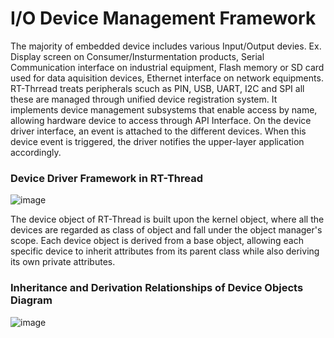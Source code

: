 # I/O Device Management Framework
The majority of embedded device includes various Input/Output devies. Ex. Display screen on Consumer/Insturmentation products, Serial Communication interface on industrial equipment, Flash memory or SD card used for data aquisition devices, Ethernet interface on network equipments. RT-Thrread treats peripherals scuch as PIN, USB, UART, I2C and SPI all these are managed through unified device registration system. It implements device management subsystems that enable access by name, allowing hardware device to access through API Interface. On the device driver interface, an event is attached to the different devices. When this device event is triggered, the driver notifies the upper-layer application accordingly.

### Device Driver Framework in RT-Thread
![image](https://github.com/user-attachments/assets/8ef1da30-9aa4-4d25-9d9a-43c67bbb9438)

The device object of RT-Thread is built upon the kernel object, where all the devices are regarded as class of object and fall under the object manager's scope. Each device object is derived from a base object, allowing each specific device to inherit attributes from its parent class while also deriving its own private attributes.

### Inheritance and Derivation Relationships of Device Objects Diagram
![image](https://github.com/user-attachments/assets/1c999259-5608-4bdb-9644-b5681cb71d21)


